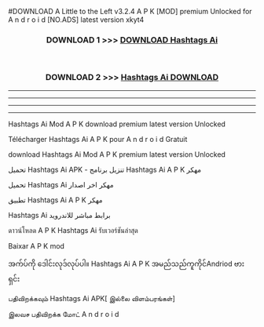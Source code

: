 #DOWNLOAD A Little to the Left v3.2.4 A P K [MOD] premium Unlocked for A n d r o i d [NO.ADS] latest version xkyt4 



<div align="center">

<h3>DOWNLOAD 1 >>> <a href="https://downloadmod1.web.app/?judul=Hashtags Ai ">DOWNLOAD Hashtags Ai </a></h3><br>

<h3>DOWNLOAD 2 >>> <a href="https://downloadmod1.web.app/?judul=Hashtags Ai ">Hashtags Ai  DOWNLOAD </a></h3>

</div>


----------------------------------------------------------

----------------------------------------------------------

----------------------------------------------------------

----------------------------------------------------------


Hashtags Ai  Mod A P K download premium latest version Unlocked

Télécharger Hashtags Ai  A P K pour A n d r o i d Gratuit

download Hashtags Ai  Mod A P K premium latest version Unlocked

تحميل Hashtags Ai  APK - تنزيل برنامج Hashtags Ai  A P K مهكر

تحميل Hashtags Ai  مهكر اخر اصدار

تطبيق Hashtags Ai  A P K مهكر

Hashtags Ai  برابط مباشر للاندرويد

ดาวน์โหลด A P K Hashtags Ai  รับเวอร์ชันล่าสุด

Baixar A P K mod

အက်ပ်ကို ဒေါင်းလုဒ်လုပ်ပါ။ Hashtags Ai  A P K အမည်သည်ကူကိုင်Andriod ဗားရှင်း

பதிவிறக்கவும் Hashtags Ai  APK[ இல்லை விளம்பரங்கள்] 
 
இலவச பதிவிறக்க மோட் A n d r o i d



